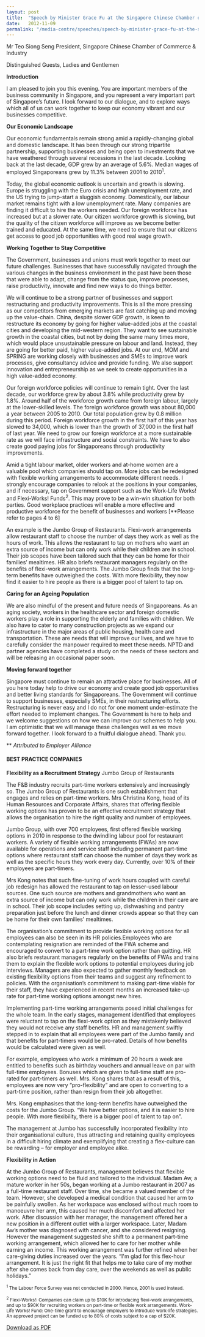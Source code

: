 ```yaml
---
layout: post
title:  "Speech by Minister Grace Fu at the Singapore Chinese Chamber of Commerce & Industry Dialogue"
date:   2012-11-09
permalink: "/media-centre/speeches/speech-by-minister-grace-fu-at-the-singapore-chinese-chamber-of-commerce-industry-dialogue"
---
```


Mr Teo Siong Seng 
President, Singapore Chinese Chamber of Commerce & Industry

Distinguished Guests, Ladies and Gentlemen

**Introduction**

I am pleased to join you this evening. You are important members of the business community in Singapore, and you represent a very important part of Singapore’s future. I look forward to our dialogue, and to explore ways which all of us can work together to keep our economy vibrant and our businesses competitive.

**Our Economic Landscape**

Our economic fundamentals remain strong amid a rapidly-changing global and domestic landscape. It has been through our strong tripartite partnership, supporting businesses and being open to investments that we have weathered through several recessions in the last decade. Looking back at the last decade, GDP grew by an average of 5.6%. Median wages of employed Singaporeans grew by 11.3% between 2001 to 2010<sup>1</sup>.

Today, the global economic outlook is uncertain and growth is slowing. Europe is struggling with the Euro crisis and high unemployment rate, and the US trying to jump-start a sluggish economy. Domestically, our labour market remains tight with a low unemployment rate. Many companies are finding it difficult to hire the workers needed. Our foreign workforce has increased but at a slower rate. Our citizen workforce growth is slowing, but the quality of the citizen workforce will improve as we become better trained and educated. At the same time, we need to ensure that our citizens get access to good job opportunities with good real wage growth.

**Working Together to Stay Competitive**

The Government, businesses and unions must work together to meet our future challenges. Businesses that have successfully navigated through the various changes in the business environment in the past have been those that were able to adapt, change from the status quo, improve processes, raise productivity, innovate and find new ways to do things better.

We will continue to be a strong partner of businesses and support restructuring and productivity improvements. This is all the more pressing as our competitors from emerging markets are fast catching up and moving up the value-chain. China, despite slower GDP growth, is keen to restructure its economy by going for higher value-added jobs at the coastal cities and developing the mid-western region. They want to see sustainable growth in the coastal cities, but not by doing the same many times more, which would place unsustainable pressure on labour and land. Instead, they are going for better paid, higher value-added jobs. At our end, MOM and SPRING are working closely with businesses and SMEs to improve work processes, give consultancy advice and provide funding. We also support innovation and entrepreneurship as we seek to create opportunities in a high value-added economy.

Our foreign workforce policies will continue to remain tight. Over the last decade, our workforce grew by about 3.8% while productivity grew by 1.8%. Around half of the workforce growth came from foreign labour, largely at the lower-skilled levels. The foreign workforce growth was about 80,000 a year between 2005 to 2010. Our total population grew by 0.8 million during this period. Foreign workforce growth in the first half of this year has slowed to 34,000, which is lower than the growth of 37,000 in the first half of last year. We need to grow our foreign workforce at a more sustainable rate as we will face infrastructure and social constraints. We have to also create good paying jobs for Singaporeans through productivity improvements.

Amid a tight labour market, older workers and at-home women are a valuable pool which companies should tap on. More jobs can be redesigned with flexible working arrangements to accommodate different needs. I strongly encourage companies to relook at the positions in your companies, and if necessary, tap on Government support such as the Work-Life Works! and Flexi-Works! Funds<sup>2</sup>. This may prove to be a win-win situation for both parties. Good workplace practices will enable a more effective and productive workforce for the benefit of businesses and workers [**Please refer to pages 4 to 6]

An example is the Jumbo Group of Restaurants. Flexi-work arrangements allow restaurant staff to choose the number of days they work as well as the hours of work. This allows the restaurant to tap on mothers who want an extra source of income but can only work while their children are in school. Their job scopes have been tailored such that they can be home for their families’ mealtimes. HR also briefs restaurant managers regularly on the benefits of flexi-work arrangements. The Jumbo Group finds that the long-term benefits have outweighed the costs. With more flexibility, they now find it easier to hire people as there is a bigger pool of talent to tap on.

**Caring for an Ageing Population**

We are also mindful of the present and future needs of Singaporeans. As an aging society, workers in the healthcare sector and foreign domestic workers play a role in supporting the elderly and families with children. We also have to cater to many construction projects as we expand our infrastructure in the major areas of public housing, health care and transportation. These are needs that will improve our lives, and we have to carefully consider the manpower required to meet these needs. NPTD and partner agencies have completed a study on the needs of these sectors and will be releasing an occasional paper soon.

**Moving forward together**

Singapore must continue to remain an attractive place for businesses. All of you here today help to drive our economy and create good job opportunities and better living standards for Singaporeans. The Government will continue to support businesses, especially SMEs, in their restructuring efforts. Restructuring is never easy and I do not for one moment under-estimate the effort needed to implement changes. The Government is here to help and we welcome suggestions on how we can improve our schemes to help you. I am optimistic that we will manage these challenges well as we move forward together. I look forward to a fruitful dialogue ahead. Thank you.

** _Attributed to Employer Alliance_

#### BEST PRACTICE COMPANIES

**Flexibility as a Recruitment Strategy**
Jumbo Group of Restaurants

The F&B industry recruits part-time workers extensively and increasingly so. The Jumbo Group of Restaurants is one such establishment that engages and relies on part-time workers. Mrs Christina Kong, head of its Human Resources and Corporate Affairs, shares that offering flexible working options has proven to be an effective recruitment strategy that allows the organisation to hire the right quality and number of employees.

Jumbo Group, with over 700 employees, first offered flexible working options in 2010 in response to the dwindling labour pool for restaurant workers. A variety of flexible working arrangements (FWAs) are now available for operations and service staff including permanent part-time options where restaurant staff can choose the number of days they work as well as the specific hours they work every day. Currently, over 10% of their employees are part-timers.

Mrs Kong notes that such fine-tuning of work hours coupled with careful job redesign has allowed the restaurant to tap on lesser-used labour sources. One such source are mothers and grandmothers who want an extra source of income but can only work while the children in their care are in school. Their job scope includes setting up, dishwashing and pantry preparation just before the lunch and dinner crowds appear so that they can be home for their own families’ mealtimes.

The organisation’s commitment to provide flexible working options for all employees can also be seen in its HR policies.Employees who are contemplating resignation are reminded of the FWA scheme and encouraged to convert to a part-time work option rather than quitting. HR also briefs restaurant managers regularly on the benefits of FWAs and trains them to explain the flexible work options to potential employees during job interviews. Managers are also expected to gather monthly feedback on existing flexibility options from their teams and suggest any refinement to policies. With the organisation’s commitment to making part-time viable for their staff, they have experienced in recent months an increased take-up rate for part-time working options amongst new hires.

Implementing part-time working arrangements posed initial challenges for the whole team. In the early stages, management identified that employees were reluctant to tap on the flexi-work option as they mistakenly believed they would not receive any staff benefits. HR and management swiftly stepped in to explain that all employees were part of the Jumbo family and that benefits for part-timers would be pro-rated. Details of how benefits would be calculated were given as well.

For example, employees who work a minimum of 20 hours a week are entitled to benefits such as birthday vouchers and annual leave on par with full-time employees. Bonuses which are given to full-time staff are pro-rated for part-timers as well. Mrs. Kong shares that as a result of this, employees are now very “pro-flexibility” and are open to converting to a part-time position, rather than resign from their job altogether.

Mrs. Kong emphasises that the long-term benefits have outweighed the costs for the Jumbo Group. “We have better options, and it is easier to hire people. With more flexibility, there is a bigger pool of talent to tap on”.

The management at Jumbo has successfully incorporated flexibility into their organisational culture, thus attracting and retaining quality employees in a difficult hiring climate and exemplifying that creating a flex-culture can be rewarding – for employer and employee alike.

**Flexibility in Action**

At the Jumbo Group of Restaurants, management believes that flexible working options need to be fluid and tailored to the individual. Madam Aw, a mature worker in her 50s, began working at a Jumbo restaurant in 2007 as a full-time restaurant staff. Over time, she became a valued member of the team. However, she developed a medical condition that caused her arm to be painfully swollen. As her workspace was enclosed without much room to manoeuvre her arm, this caused her much discomfort and affected her work. After discussion with her manager, the management offered her a new position in a different outlet with a larger workspace. Later, Madam Aw’s mother was diagnosed with cancer, and she considered resigning. However the management suggested she shift to a permanent part-time working arrangement, which allowed her to care for her mother while earning an income. This working arrangement was further refined when her care-giving duties increased over the years. “I'm glad for this flex-hour arrangement. It is just the right fit that helps me to take care of my mother after she comes back from day care, over the weekends as well as public holidays.”

<sub><sup>1</sup> The Labour Force Survey was not conducted in 2000. Hence, 2001 is used instead.</sub>

<sub><sup>2</sup> Flexi-Works!: Companies can claim up to $10K for introducing flexi-work arrangements, and up to $90K for recruiting workers on part-time or flexible work arrangements. Work-Life Works! Fund: One-time grant to encourage employers to introduce work-life strategies. An approved project can be funded up to 80% of costs subjext to a cap of $20K.</sub>

[Download as PDF](https://github.com/isomerpages/isomerpages-stratgroup/raw/master/images/Speeches/speech-by-minister-grace-fu-at-the-singapore-chinese-chamber-of-commerce-industry-dialogue.pdf)
